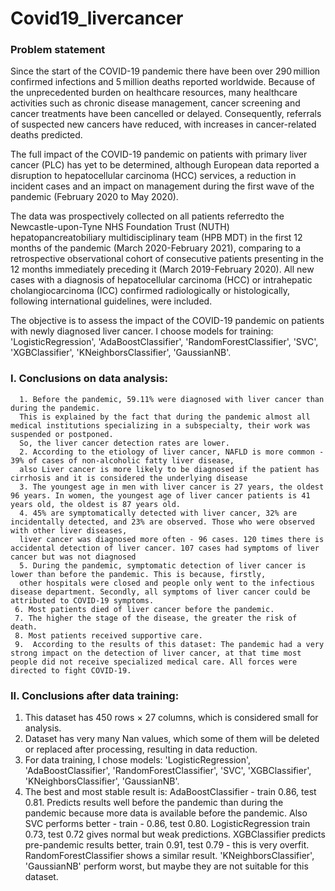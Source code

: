 # Covid19_livercancer
### Problem statement
Since the start of the COVID-19 pandemic there have been over 290 million confirmed infections and 5 million deaths reported worldwide. 
Because of the unprecedented burden on healthcare resources, many healthcare activities such as chronic disease management, 
cancer screening and cancer treatments have been cancelled or delayed. 
Consequently, referrals of suspected new cancers have reduced, with increases in cancer-related deaths predicted.

The full impact of the COVID-19 pandemic on patients with primary liver cancer (PLC) has yet to be determined, 
although European data reported a disruption to hepatocellular carcinoma (HCC) services, 
a reduction in incident cases and an impact on management during the first wave of the pandemic (February 2020 to May 2020).

The data was prospectively collected on all patients referredto the Newcastle-upon-Tyne NHS Foundation Trust (NUTH) 
hepatopancreatobiliary multidisciplinary team (HPB MDT) in the first 12 months of the pandemic (March 2020-February 2021), 
comparing to a retrospective observational cohort of consecutive patients presenting in the 12 months immediately preceding it (March 2019-February 2020). 
All new cases with a diagnosis of hepatocellular carcinoma (HCC) or intrahepatic cholangiocarcinoma (ICC) confirmed radiologically or histologically, following international guidelines, were included.

The objective is to assess the impact of the COVID-19 pandemic on patients with newly diagnosed liver cancer.
I choose models for training: 'LogisticRegression',
                              'AdaBoostClassifier',
                              'RandomForestClassifier', 
                              'SVC', 
                              'XGBClassifier', 
                              'KNeighborsClassifier',
                              'GaussianNB'.


### I. Conclusions on data analysis:
      1. Before the pandemic, 59.11% were diagnosed with liver cancer than during the pandemic. 
      This is explained by the fact that during the pandemic almost all medical institutions specializing in a subspecialty, their work was suspended or postponed. 
      So, the liver cancer detection rates are lower.
      2. According to the etiology of liver cancer, NAFLD is more common - 39% of cases of non-alcoholic fatty liver disease, 
      also Liver cancer is more likely to be diagnosed if the patient has cirrhosis and it is considered the underlying disease
      3. The youngest age in men with liver cancer is 27 years, the oldest 96 years. In women, the youngest age of liver cancer patients is 41 years old, the oldest is 87 years old. 
      4. 45% are symptomatically detected with liver cancer, 32% are incidentally detected, and 23% are observed. Those who were observed with other liver diseases, 
      liver cancer was diagnosed more often - 96 cases. 120 times there is accidental detection of liver cancer. 107 cases had symptoms of liver cancer but was not diagnosed 
      5. During the pandemic, symptomatic detection of liver cancer is lower than before the pandemic. This is because, firstly, 
      other hospitals were closed and people only went to the infectious disease department. Secondly, all symptoms of liver cancer could be attributed to COVID-19 symptoms.  
     6. Most patients died of liver cancer before the pandemic.
     7. The higher the stage of the disease, the greater the risk of death.
     8. Most patients received supportive care. 
     9.  According to the results of this dataset: The pandemic had a very strong impact on the detection of liver cancer, at that time most people did not receive specialized medical care. All forces were directed to fight COVID-19. 

     
### II. Conclusions after data training:
1. This dataset has 450 rows × 27 columns, which is considered small for analysis. 
2. Dataset has very many Nan values, which some of them will be deleted or replaced after processing, resulting in data   reduction.
3. For data training, I chose models: 'LogisticRegression',
                                       'AdaBoostClassifier',
                                      'RandomForestClassifier', 
                                       'SVC', 
                                       'XGBClassifier', 
                                       'KNeighborsClassifier',
                                       'GaussianNB'.
4.  The best and most stable result is: AdaBoostClassifier - train 0.86, test 0.81. Predicts results well before the pandemic than during the pandemic because more data is available before the pandemic. Also SVC performs better - train - 0.86, test 0.80. 
 LogisticRegression train 0.73, test 0.72 gives normal but weak predictions.
 XGBClassifier predicts pre-pandemic results better, train 0.91, test 0.79 - this is very overfit. RandomForestClassifier shows a similar result.
'KNeighborsClassifier', 'GaussianNB' perform worst, but maybe they are not suitable for this dataset.


